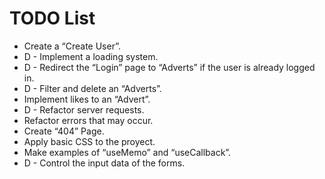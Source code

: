 # TODO List

- Create a “Create User”.
- D - Implement a loading system.
- D - Redirect the “Login” page to “Adverts” if the user is already logged in.
- D - Filter and delete an “Adverts”.
- Implement likes to an “Advert”.
- D - Refactor server requests.
- Refactor errors that may occur.
- Create “404” Page.
- Apply basic CSS to the proyect.
- Make examples of “useMemo” and “useCallback”.
- D - Control the input data of the forms.
